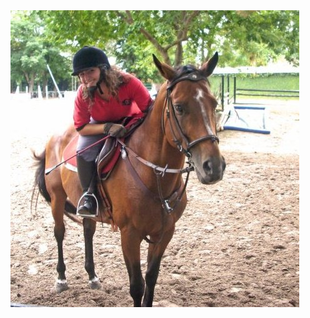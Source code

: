 <img src='https://raw.githubusercontent.com/MumukiProject/mumuki-guia-puzzle-rompecabezas-kinder/master/assets/prueba_puzzle4_1598539538829.jpg'>